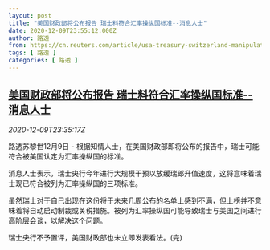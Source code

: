 ```yaml
---
layout: post
title: "美国财政部将公布报告 瑞士料符合汇率操纵国标准--消息人士"
date: 2020-12-09T23:55:12.000Z
author: 路透
from: https://cn.reuters.com/article/usa-treasury-switzerland-manipulator-cur-idCNKBS28J39N
tags: [ 路透 ]
categories: [ 路透 ]
---
```

<!--1607558112000-->
[美国财政部将公布报告 瑞士料符合汇率操纵国标准--消息人士](https://cn.reuters.com/article/usa-treasury-switzerland-manipulator-cur-idCNKBS28J39N)
------

<div>
<div><i>2020-12-09T23:35:17Z</i></div><p>路透苏黎世12月9日 - 根据知情人士，在美国财政部即将公布的报告中，瑞士可能符合被美国认定为汇率操纵国的标准。</p><p>消息人士表示，瑞士央行今年进行大规模干预以放缓瑞郎升值速度，这将意味着瑞士现已符合被列为汇率操纵国的三项标准。</p><p>虽然瑞士对于自己出现在这份将于未来几周公布的名单上感到不满，但上榜并不意味着将自动启动制裁或关税措施。被列为汇率操纵国可能导致瑞士与美国之间进行高阶层会谈，以解决这个问题。</p><p>瑞士央行不予置评，美国财政部也未立即发表看法。(完)</p>
</div>
